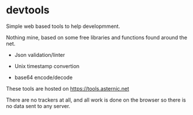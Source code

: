 # devtools

Simple web based tools to help developmment.

Nothing mine, based on some free libraries and functions found around the net.

* Json validation/linter

* Unix timestamp convertion

* base64 encode/decode

These tools are hosted on https://tools.asternic.net

There are no trackers at all, and all work is done on the browser so there is no data sent to any server.

